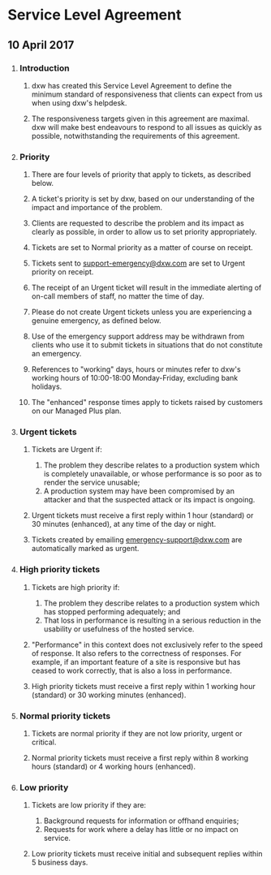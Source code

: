 # Service Level Agreement

## 10 April 2017

1. ### Introduction

    1. dxw has created this Service Level Agreement to define the minimum
       standard of responsiveness that clients can expect from us when using
       dxw's helpdesk.

    2. The responsiveness targets given in this agreement are maximal. dxw will
       make best endeavours to respond to all issues as quickly as possible,
       notwithstanding the requirements of this agreement.


2. ### Priority

    1. There are four levels of priority that apply to tickets, as described
       below.

    2. A ticket's priority is set by dxw, based on our understanding of the
       impact and importance of the problem.

    3. Clients are requested to describe the problem and its impact as clearly
       as possible, in order to allow us to set priority appropriately.

    4. Tickets are set to Normal priority as a matter of course on receipt.

    5. Tickets sent to support-emergency@dxw.com are set to Urgent priority on
       receipt.

    6. The receipt of an Urgent ticket will result in the immediate alerting of
       on-call members of staff, no matter the time of day.

    7. Please do not create Urgent tickets unless you are experiencing a genuine
       emergency, as defined below.

    8. Use of the emergency support address may be withdrawn from clients who
       use it to submit tickets in situations that do not constitute an emergency.

    9. References to "working" days, hours or minutes refer to dxw's working
       hours of 10:00-18:00 Monday-Friday, excluding bank holidays.

    10. The "enhanced" response times apply to tickets raised by customers on our
        Managed Plus plan.


3. ### Urgent tickets

    1. Tickets are Urgent if:

       1. The problem they describe relates to a production system which is
          completely unavailable, or whose performance is so poor as to render
          the service unusable;
       2. A production system may have been compromised by an attacker and that
          the suspected attack or its impact is ongoing.

    2. Urgent tickets must receive a first reply within 1 hour (standard) or 30
       minutes (enhanced), at any time of the day or night.

    3. Tickets created by emailing emergency-support@dxw.com are automatically
       marked as urgent.

4. ### High priority tickets

    1. Tickets are high priority if:

       1. The problem they describe relates to a production system which has
          stopped performing adequately; and
       2. That loss in performance is resulting in a serious reduction in the
          usability or usefulness of the hosted service.

    2. "Performance" in this context does not exclusively refer to the speed of
       response. It also refers to the correctness of responses. For example,
       if an important feature of a site is responsive but has ceased to work
       correctly, that is also a loss in performance.

    3. High priority tickets must receive a first reply within 1 working hour
       (standard) or 30 working minutes (enhanced).

5. ### Normal priority tickets

    1. Tickets are normal priority if they are not low priority, urgent or critical.

    2. Normal priority tickets must receive a first reply within 8 working hours
       (standard) or 4 working hours (enhanced).

6. ### Low priority

    1. Tickets are low priority if they are:

       1. Background requests for information or offhand enquiries;
       2. Requests for work where a delay has little or no impact on service.

    2. Low priority tickets must receive initial and subsequent replies within
       5 business days.
